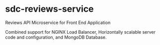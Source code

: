 # sdc-reviews-service
Reviews API Microservice for Front End Application

Combined support for NGINX Load Balancer, Horizontally scalable server code and configuration, and MongoDB Database.
